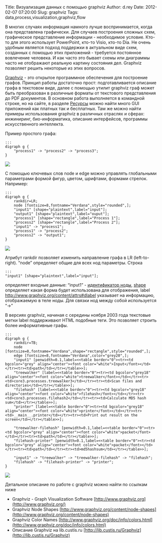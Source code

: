 Title: Визуализация данных с помощью graphviz
Author: d.rey
Date: 2012-02-07 07:20:00
Slug: graphviz
Tags: data,process,visualization,graphviz,flow

В многих случаях информация намного лучше воспринимается, когда она представлена графически. Для случаев построения сложных схем, графическое представление информации - необходимое условие. Кто-то для этого использует PowerPoint, кто-то Visio, кто-то Dia. Не очень удобным является подход поддержки в актуальном виде схем, созданных с помощью этих приложений - требуется постоянное вовлечение человека. И как часто это бывает схемы или диаграммы часто не отображают реальную картину состояния дел. Graphviz позволяет решить некоторые из этих вопросов.

[Graphviz](http://www.graphviz.org/) - это открытое программное обеспечения для построение графов. Принцип работы достаточно прост: подготавливается описание графа в текстовом виде, далее с помощью утилит graphviz граф может быть преобразован в различные форматы от текстового представления до PDF документов. В основном работа выполняется в командной строке, но на сайте, в разделе [Ресурсы](http://www.graphviz.org/Resources.php) можно найти много GUI приложений как платных так и бесплатных. Там же можно найти примеры использования graphviz в различных отраслях и сферах: инжиниринг, био-информатика, описание интерфейсов, программы искусственного интеллекта.

Пример простого графа:

    :::
    digraph g {
        "process1" -> "process2" -> "process3";
    }

![](http://4.bp.blogspot.com/-st9Bw-8AkxU/TzCxiRecQfI/AAAAAAAAAdw/KHGTtRLgC6g/s1600/graphviz-example1.png)

С помощью ключевых слов node и edge можно управлять глобальными параметрами формой фигур, цветом, шрифтами, формами стрелок. Например:

    :::
    digraph g {
        rankdir=LR;
        node [fontsize=8,fontname="Verdana",style="rounded",];
        "input1" [shape="plaintext",label="input"];
        "output1" [shape="plaintext",label="ouput"];
        "process1" [shape="rectangle",label="Process 1"];
        "process2" [shape="rectangle",label="Process 2"];
        "input1" -> "process1";
        "process1" -> "process2";
        "process2" -> "output1";
    }
    
![](http://3.bp.blogspot.com/-0pQiNl_eTBs/TzCx_iKGa2I/AAAAAAAAAd8/0dJ00u1u_Ak/s1600/graphviz-example2.png)

Атрибут rankdir  позволяет изменить направление графа в LR (left-to-right). “node” определяет общие для всех нод параметры. Строка

    :::
    "input1" [shape="plaintext",label="input"];
    
определяет входные данные: “input1” - [идентификатор ноды](http://www.graphviz.org/content/attrs#did), [shape](http://www.graphviz.org/content/node-shapes) определяет какая форма будет использована для отображения, label http://www.graphviz.org/content/attrs#dlabel указывает на информацию, отображаемую в теле ноды. Для связки нод между собой используется “->” 

В версиях graphviz, начиная с середины ноября 2003 года текстовые метки label поддерживают HTML подобные теги. Это позволяет строить более информативные графы.

    :::
    digraph g {
        rankdir=TB;
        node [fontsize=8,fontname="Verdana",shape="rectangle",style="rounded",];
        edge [fontsize=8,fontname="Verdana",color="grey20",];
        "input1" [penwidth=0.1,label=<<table border="0"><tr><td bgcolor="grey" align="center"><font color="white">Input</font></td></tr><tr><td>path</td></tr></table>>];
        "treewalker" [label=<<table border="0"><tr><td bgcolor="grey18" align="center"><font color="white">treewalker</font></td></tr><tr><td>core3.processes.treewalker3</td></tr><tr><td>Scan files and directories</td></tr></table>>];
        "filehash" [label=<<table border="0"><tr><td bgcolor="grey18" align="center"><font color="white">filehash</font></td></tr><tr><td>core3.processes.filehash2</td></tr><tr><td>Calculate MD5 hash sum</td></tr></table>>];
        "printer" [label=<<table border="0"><tr><td bgcolor="grey18" align="center"><font color="white">printer</font></td></tr><tr><td>__main__.printer</td></tr><tr><td>Print out result on the screen</td></tr></table>>];
    
        "treewalker-filehash" [penwidth=0.1,label=<<table border="0"><tr><td bgcolor="grey" align="center"><font color="white">packet</font></td></tr><tr><td>path</td></tr></table>>];
        "filehash-printer" [penwidth=0.1,label=<<table border="0"><tr><td bgcolor="grey" align="center"><font color="white">packet</font></td></tr><tr><td>path</td></tr><tr><td>md5hashsum</td></tr></table>>];
    
        "input1" -> "treewalker" -> "treewalker-filehash" -> "filehash";
        "filehash" -> "filehash-printer" -> "printer";
    }
    
![](http://2.bp.blogspot.com/-6Av6mtZjH5s/TzCy96IouSI/AAAAAAAAAeI/gLCOfHZI7JU/s1600/graphviz-example3.png)

Детальное описание по работе с graphviz можно найти по ссылкам ниже

- Graphviz - Graph Visualization Software [http://www.graphviz.org](http://www.graphviz.org/)
- Graphviz Node Shapes [http://www.graphviz.org/content/node-shapes](http://www.graphviz.org/content/node-shapes)
- Graphviz Color Names [http://www.graphviz.org/doc/info/colors.html](http://www.graphviz.org/doc/info/colors.html)
- Описание Graphviz на lib.custis.ru [http://lib.custis.ru/Graphviz](http://lib.custis.ru/Graphviz)

